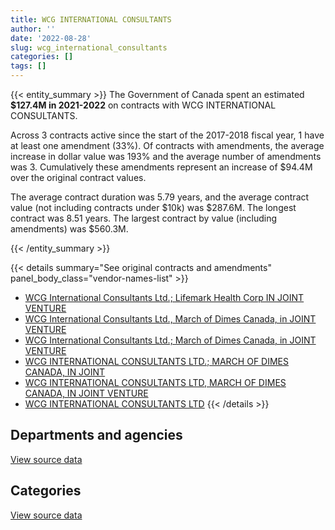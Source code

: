 ```yaml
---
title: WCG INTERNATIONAL CONSULTANTS
author: ''
date: '2022-08-28'
slug: wcg_international_consultants
categories: []
tags: []
---
```


<script src="/rmarkdown-libs/htmlwidgets/htmlwidgets.js"></script>
<link href="/rmarkdown-libs/datatables-css/datatables-crosstalk.css" rel="stylesheet" />
<script src="/rmarkdown-libs/datatables-binding/datatables.js"></script>
<script src="/rmarkdown-libs/jquery/jquery-3.6.0.min.js"></script>
<link href="/rmarkdown-libs/dt-core-bootstrap/css/dataTables.bootstrap.min.css" rel="stylesheet" />
<link href="/rmarkdown-libs/dt-core-bootstrap/css/dataTables.bootstrap.extra.css" rel="stylesheet" />
<script src="/rmarkdown-libs/dt-core-bootstrap/js/jquery.dataTables.min.js"></script>
<script src="/rmarkdown-libs/dt-core-bootstrap/js/dataTables.bootstrap.min.js"></script>
<link href="/rmarkdown-libs/crosstalk/css/crosstalk.min.css" rel="stylesheet" />
<script src="/rmarkdown-libs/crosstalk/js/crosstalk.min.js"></script>
<script src="/rmarkdown-libs/htmlwidgets/htmlwidgets.js"></script>
<link href="/rmarkdown-libs/datatables-css/datatables-crosstalk.css" rel="stylesheet" />
<script src="/rmarkdown-libs/datatables-binding/datatables.js"></script>
<script src="/rmarkdown-libs/jquery/jquery-3.6.0.min.js"></script>
<link href="/rmarkdown-libs/dt-core-bootstrap/css/dataTables.bootstrap.min.css" rel="stylesheet" />
<link href="/rmarkdown-libs/dt-core-bootstrap/css/dataTables.bootstrap.extra.css" rel="stylesheet" />
<script src="/rmarkdown-libs/dt-core-bootstrap/js/jquery.dataTables.min.js"></script>
<script src="/rmarkdown-libs/dt-core-bootstrap/js/dataTables.bootstrap.min.js"></script>
<link href="/rmarkdown-libs/crosstalk/css/crosstalk.min.css" rel="stylesheet" />
<script src="/rmarkdown-libs/crosstalk/js/crosstalk.min.js"></script>

{{< entity_summary >}}
The Government of Canada spent an estimated **\$127.4M in 2021-2022** on contracts with WCG INTERNATIONAL CONSULTANTS.

Across 3 contracts active since the start of the 2017-2018 fiscal year, 1 have at least one amendment (33%). Of contracts with amendments, the average increase in dollar value was 193% and the average number of amendments was 3. Cumulatively these amendments represent an increase of \$94.4M over the original contract values.

The average contract duration was 5.79 years, and the average contract value (not including contracts under \$10k) was \$287.6M. The longest contract was 8.51 years. The largest contract by value (including amendments) was \$560.3M.

{{< /entity_summary >}}

{{< details summary="See original contracts and amendments" panel_body_class="vendor-names-list" >}}
- [WCG International Consultants Ltd.; Lifemark Health Corp IN JOINT VENTURE](https://search.open.canada.ca/en/ct/?sort=contract_value_f%20desc&page=1&search_text=%22WCG%20International%20Consultants%20Ltd.%3b%20%20Lifemark%20Health%20Corp%20%20IN%20JOINT%20VENTURE%22)
- [WCG International Consultants Ltd., March of Dimes Canada, in JOINT VENTURE](https://search.open.canada.ca/en/ct/?sort=contract_value_f%20desc&page=1&search_text=%22WCG%20International%20Consultants%20Ltd.%2c%20March%20of%20Dimes%20Canada%2c%20in%20JOINT%20VENTURE%22)
- [WCG International Consultants Ltd.; March of Dimes Canada, in JOINT VENTURE](https://search.open.canada.ca/en/ct/?sort=contract_value_f%20desc&page=1&search_text=%22WCG%20%20International%20Consultants%20Ltd.%3b%20March%20of%20Dimes%20Canada%2c%20in%20JOINT%20VENTURE%22)
- [WCG INTERNATIONAL CONSULTANTS LTD.; MARCH OF DIMES CANADA, IN JOINT](https://search.open.canada.ca/en/ct/?sort=contract_value_f%20desc&page=1&search_text=%22WCG%20INTERNATIONAL%20CONSULTANTS%20LTD.%3b%20MARCH%20OF%20DIMES%20CANADA%2c%20IN%20JOINT%22)
- [WCG INTERNATIONAL CONSULTANTS LTD, MARCH OF DIMES CANADA, IN JOINT VENTURE](https://search.open.canada.ca/en/ct/?sort=contract_value_f%20desc&page=1&search_text=%22WCG%20INTERNATIONAL%20CONSULTANTS%20LTD%2c%20MARCH%20OF%20DIMES%20CANADA%2c%20IN%20JOINT%20VENTURE%22)
- [WCG INTERNATIONAL CONSULTANTS LTD](https://search.open.canada.ca/en/ct/?sort=contract_value_f%20desc&page=1&search_text=%22WCG%20INTERNATIONAL%20CONSULTANTS%20LTD%22)
{{< /details >}}

## Departments and agencies

<div id="htmlwidget-1" style="width:100%;height:auto;" class="datatables html-widget"></div>
<script type="application/json" data-for="htmlwidget-1">{"x":{"style":"bootstrap","filter":"none","vertical":false,"data":[["<a href=\"/departments/vac-acc/\">Veterans Affairs Canada<\/a>"],[43838950.46],[61726288.95],[61557637.89],[127373772.12]],"container":"<table class=\"table table-striped table-hover row-border order-column display\">\n  <thead>\n    <tr>\n      <th>Department<\/th>\n      <th>2018-2019<\/th>\n      <th>2019-2020<\/th>\n      <th>2020-2021<\/th>\n      <th>2021-2022<\/th>\n    <\/tr>\n  <\/thead>\n<\/table>","options":{"order":[[4,"desc"]],"pageLength":10,"autoWidth":true,"columnDefs":[{"targets":1,"render":"function(data, type, row, meta) {\n    return type !== 'display' ? data : DTWidget.formatCurrency(data, \"$\", 2, 3, \",\", \".\", true, null);\n  }"},{"targets":2,"render":"function(data, type, row, meta) {\n    return type !== 'display' ? data : DTWidget.formatCurrency(data, \"$\", 2, 3, \",\", \".\", true, null);\n  }"},{"targets":3,"render":"function(data, type, row, meta) {\n    return type !== 'display' ? data : DTWidget.formatCurrency(data, \"$\", 2, 3, \",\", \".\", true, null);\n  }"},{"targets":4,"render":"function(data, type, row, meta) {\n    return type !== 'display' ? data : DTWidget.formatCurrency(data, \"$\", 2, 3, \",\", \".\", true, null);\n  }"},{"width":"16%","targets":[1,2,3,4]},{"className":"dt-right","targets":[1,2,3,4]}],"orderClasses":false}},"evals":["options.columnDefs.0.render","options.columnDefs.1.render","options.columnDefs.2.render","options.columnDefs.3.render"],"jsHooks":[]}</script>
<p class="text-right">
<a href="https://github.com/GoC-Spending/contracts-data/tree/main/data/out/vendors/wcg_international_consultants/summary_by_fiscal_year_by_department.csv" class="source-data-link btn btn-link">View source data</a>
</p>

## Categories

<div id="htmlwidget-2" style="width:100%;height:auto;" class="datatables html-widget"></div>
<script type="application/json" data-for="htmlwidget-2">{"x":{"style":"bootstrap","filter":"none","vertical":false,"data":[["<a href=\"/categories/medical/\">Medical<\/a>"],[43838950.46],[61726288.95],[61557637.89],[127373772.12]],"container":"<table class=\"table table-striped table-hover row-border order-column display\">\n  <thead>\n    <tr>\n      <th>Category<\/th>\n      <th>2018-2019<\/th>\n      <th>2019-2020<\/th>\n      <th>2020-2021<\/th>\n      <th>2021-2022<\/th>\n    <\/tr>\n  <\/thead>\n<\/table>","options":{"order":[[4,"desc"]],"dom":"t","pageLength":30,"autoWidth":true,"columnDefs":[{"targets":1,"render":"function(data, type, row, meta) {\n    return type !== 'display' ? data : DTWidget.formatCurrency(data, \"$\", 2, 3, \",\", \".\", true, null);\n  }"},{"targets":2,"render":"function(data, type, row, meta) {\n    return type !== 'display' ? data : DTWidget.formatCurrency(data, \"$\", 2, 3, \",\", \".\", true, null);\n  }"},{"targets":3,"render":"function(data, type, row, meta) {\n    return type !== 'display' ? data : DTWidget.formatCurrency(data, \"$\", 2, 3, \",\", \".\", true, null);\n  }"},{"targets":4,"render":"function(data, type, row, meta) {\n    return type !== 'display' ? data : DTWidget.formatCurrency(data, \"$\", 2, 3, \",\", \".\", true, null);\n  }"},{"width":"16%","targets":[1,2,3,4]},{"className":"dt-right","targets":[1,2,3,4]}],"orderClasses":false,"lengthMenu":[10,25,30,50,100]}},"evals":["options.columnDefs.0.render","options.columnDefs.1.render","options.columnDefs.2.render","options.columnDefs.3.render"],"jsHooks":[]}</script>
<p class="text-right">
<a href="https://github.com/GoC-Spending/contracts-data/tree/main/data/out/vendors/wcg_international_consultants/summary_by_fiscal_year_by_category.csv" class="source-data-link btn btn-link">View source data</a>
</p>
